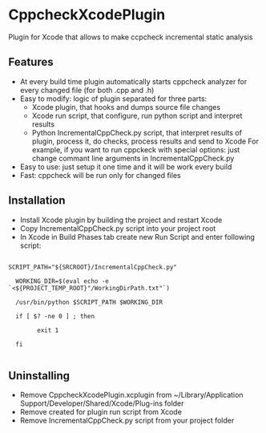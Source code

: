 CppcheckXcodePlugin
===================

Plugin for Xcode that allows to make ccpcheck incremental static analysis

## Features
- At every build time plugin automatically starts cppcheck analyzer for every changed file (for both .cpp and .h)
- Easy to modify: logic of plugin separated for three parts:
	- Xcode plugin, that hooks and dumps source file changes
	- Xcode run script, that configure, run python script and interpret results
	- Python IncrementalCppCheck.py script, that interpret results of plugin, process it, do checks, process results and send to Xcode
For example, if you want to run cppckeck with special options: just change commant line arguments in IncrementalCppCheck.py
- Easy to use: just setup it one time and it will be work every build
- Fast: cppcheck will be run only for changed files

## Installation
- Install Xcode plugin by building the project and restart Xcode
- Copy IncrementalCppCheck.py script into your project root
- In Xcode in Build Phases tab create new Run Script and enter following script:
<code>
SCRIPT_PATH="${SRCROOT}/IncrementalCppCheck.py"<br>
&nbsp;&nbsp;WORKING_DIR=$(eval echo -e `<${PROJECT_TEMP_ROOT}"/WorkingDirPath.txt"`)<br>
&nbsp;&nbsp;/usr/bin/python $SCRIPT_PATH $WORKING_DIR<br>
&nbsp;&nbsp;if [ $? -ne 0 ] ; then<br>
&nbsp;&nbsp;      exit 1<br>
&nbsp;&nbsp;fi<br>
</code>

## Uninstalling
- Remove CppcheckXcodePlugin.xcplugin from ~/Library/Application Support/Developer/Shared/Xcode/Plug-ins folder
- Remove created for plugin run script from Xcode
- Remove IncrementalCppCheck.py script from your project folder

